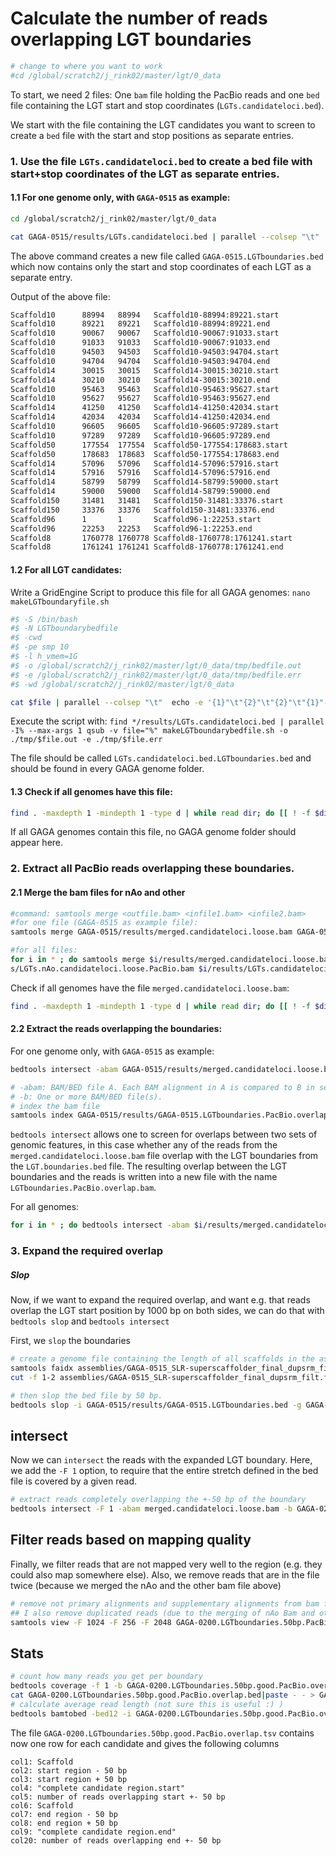 # Calculate the number of reads overlapping LGT boundaries

```bash
# change to where you want to work
#cd /global/scratch2/j_rink02/master/lgt/0_data
```

To start, we need 2 files: One `bam` file holding the PacBio reads and one `bed` file containing the LGT start and stop coordinates (`LGTs.candidateloci.bed`).

We start with the file containing the LGT candidates you want to screen to create a `bed` file with the start and stop positions as separate entries.

### 1. Use the file `LGTs.candidateloci.bed` to create a bed file with start+stop coordinates of the LGT as separate entries.

#### 1.1 For one genome only, with `GAGA-0515` as example:
```bash
cd /global/scratch2/j_rink02/master/lgt/0_data

cat GAGA-0515/results/LGTs.candidateloci.bed | parallel --colsep "\t"  echo -e '{1}"\t"{2}"\t"{2}"\t"{1}"-"{2}":"{3}.start"\n"{1}"\t"{3}"\t"{3}"\t"{1}"-"{2}":"{3}.end' > GAGA-0515/results/GAGA-0515.LGTboundaries.bed
```
The above command creates a new file called `GAGA-0515.LGTboundaries.bed` which now contains only the start and stop coordinates of each LGT as a separate entry.

Output of the above file:
```bash
Scaffold10      88994   88994   Scaffold10-88994:89221.start
Scaffold10      89221   89221   Scaffold10-88994:89221.end
Scaffold10      90067   90067   Scaffold10-90067:91033.start
Scaffold10      91033   91033   Scaffold10-90067:91033.end
Scaffold10      94503   94503   Scaffold10-94503:94704.start
Scaffold10      94704   94704   Scaffold10-94503:94704.end
Scaffold14      30015   30015   Scaffold14-30015:30210.start
Scaffold14      30210   30210   Scaffold14-30015:30210.end
Scaffold10      95463   95463   Scaffold10-95463:95627.start
Scaffold10      95627   95627   Scaffold10-95463:95627.end
Scaffold14      41250   41250   Scaffold14-41250:42034.start
Scaffold14      42034   42034   Scaffold14-41250:42034.end
Scaffold10      96605   96605   Scaffold10-96605:97289.start
Scaffold10      97289   97289   Scaffold10-96605:97289.end
Scaffold50      177554  177554  Scaffold50-177554:178683.start
Scaffold50      178683  178683  Scaffold50-177554:178683.end
Scaffold14      57096   57096   Scaffold14-57096:57916.start
Scaffold14      57916   57916   Scaffold14-57096:57916.end
Scaffold14      58799   58799   Scaffold14-58799:59000.start
Scaffold14      59000   59000   Scaffold14-58799:59000.end
Scaffold150     31481   31481   Scaffold150-31481:33376.start
Scaffold150     33376   33376   Scaffold150-31481:33376.end
Scaffold96      1       1       Scaffold96-1:22253.start
Scaffold96      22253   22253   Scaffold96-1:22253.end
Scaffold8       1760778 1760778 Scaffold8-1760778:1761241.start
Scaffold8       1761241 1761241 Scaffold8-1760778:1761241.end
```

#### 1.2 For all LGT candidates:

Write a GridEngine Script to produce this file for all GAGA genomes:
`nano makeLGTboundaryfile.sh`
```bash
#$ -S /bin/bash
#$ -N LGTboundarybedfile
#$ -cwd
#$ -pe smp 10
#$ -l h_vmem=1G
#$ -o /global/scratch2/j_rink02/master/lgt/0_data/tmp/bedfile.out
#$ -e /global/scratch2/j_rink02/master/lgt/0_data/tmp/bedfile.err
#$ -wd /global/scratch2/j_rink02/master/lgt/0_data

cat $file | parallel --colsep "\t"  echo -e '{1}"\t"{2}"\t"{2}"\t"{1}"-"{2}":"{3}.start"\n"{1}"\t"{3}"\t"{3}"\t"{1}"-"{2}":"{3}.end' > $file.LGTboundaries.bed
```
Execute the script with:
`find */results/LGTs.candidateloci.bed | parallel -I% --max-args 1 qsub -v file="%"
 makeLGTboundarybedfile.sh -o ./tmp/$file.out -e ./tmp/$file.err`

The file should be called `LGTs.candidateloci.bed.LGTboundaries.bed` and should be found in every GAGA genome folder.

#### 1.3 Check if all genomes have this file:
```bash
find . -maxdepth 1 -mindepth 1 -type d | while read dir; do [[ ! -f $dir/results/LGTs.candidateloci.bed.LGTboundaries.bed ]] && echo "$dir"; done
```

If all GAGA genomes contain this file, no GAGA genome folder should appear here.
### 2. Extract all PacBio reads overlapping these boundaries.

#### 2.1 Merge the bam files for nAo and other
```bash
#command: samtools merge <outfile.bam> <infile1.bam> <infile2.bam>
#for one file (GAGA-0515 as example file):
samtools merge GAGA-0515/results/merged.candidateloci.loose.bam GAGA-0515/results/LGTs.nAo.candidateloci.loose.PacBio.bam GAGA-0515/results/LGTs.candidateloci.loose.PacBio.bam

#for all files:
for i in * ; do samtools merge $i/results/merged.candidateloci.loose.bam $i/result
s/LGTs.nAo.candidateloci.loose.PacBio.bam $i/results/LGTs.candidateloci.loose.PacBio.bam; done
```
Check if all genomes have the file `merged.candidateloci.loose.bam`:
```bash
find . -maxdepth 1 -mindepth 1 -type d | while read dir; do [[ ! -f $dir/results/merged.candidateloci.loose.bam ]] && echo "$dir"; done
```
#### 2.2 Extract the reads overlapping the boundaries:

For one genome only, with `GAGA-0515` as example:
```bash
bedtools intersect -abam GAGA-0515/results/merged.candidateloci.loose.bam -b GAGA-0515/results/GAGA-0515.LGTboundaries.bed > GAGA-0515/results/GAGA-0515.LGTboundaries.PacBio.overlap.bam

# -abam: BAM/BED file A. Each BAM alignment in A is compared to B in search of overlaps.
# -b: One or more BAM/BED file(s).
# index the bam file
samtools index GAGA-0515/results/GAGA-0515.LGTboundaries.PacBio.overlap.bam
```

`bedtools intersect` allows one to screen for overlaps between two sets of genomic features, in this case whether any of the reads from the `merged.candidateloci.loose.bam` file overlap with the LGT boundaries from the `LGT.boundaries.bed` file. The resulting overlap between the LGT boundaries and the reads is written into a new file with the name `LGTboundaries.PacBio.overlap.bam`.

For all genomes:
```bash
for i in * ; do bedtools intersect -abam $i/results/merged.candidateloci.loose.bam -b $i/results/LGTs.candidateloci.bed.LGTboundaries.bed > $i/results/$i.LGTboundaries.PacBio.overlap.bam; done 
```
### 3. Expand the required overlap
##### Slop

Now, if we want to expand the required overlap, and want e.g. that reads overlap the LGT start position by 1000 bp on both sides, we can do that with `bedtools slop` and `bedtools intersect`

First, we `slop` the boundaries
```bash
# create a genome file containing the length of all scaffolds in the assembly (required by bedtools)
samtools faidx assemblies/GAGA-0515_SLR-superscaffolder_final_dupsrm_filt.fasta
cut -f 1-2 assemblies/GAGA-0515_SLR-superscaffolder_final_dupsrm_filt.fasta.fai > GAGA-0515.genome

# then slop the bed file by 50 bp.
bedtools slop -i GAGA-0515/results/GAGA-0515.LGTboundaries.bed -g GAGA-0515.genome -b 50 > GAGA-0515.LGTboundaries.50bp.up.down.bed
```

## intersect
Now we can `intersect` the reads with the expanded LGT boundary. Here, we add the `-F 1` option, to require that the entire stretch defined in the bed file is covered by a given read.

```bash
# extract reads completely overlapping the +-50 bp of the boundary
bedtools intersect -F 1 -abam merged.candidateloci.loose.bam -b GAGA-0200.LGTboundaries.50bp.up.down.bed > GAGA-0200.LGTboundaries.50bp.PacBio.overlap.bam
```

## Filter reads based on mapping quality
Finally, we filter reads that are not mapped very well to the region (e.g. they could also map somewhere else). Also, we remove reads that are in the file twice (because we merged the nAo and the other bam file above)
```bash
# remove not primary alignments and supplementary alignments from bam file. Google "sam flags explained" for details
## I also remove duplicated reads (due to the merging of nAo Bam and other bam above), with the awk command
samtools view -F 1024 -F 256 -F 2048 GAGA-0200.LGTboundaries.50bp.PacBio.overlap.bam -h |awk '!visited[$0]++|| $1 ~ /^@/' |samtools view -bS - > GAGA-0200.LGTboundaries.50bp.good.PacBio.overlap.bam
```

## Stats
```bash
# count how many reads you get per boundary
bedtools coverage -f 1 -b GAGA-0200.LGTboundaries.50bp.good.PacBio.overlap.bam -a GAGA-0200.LGTboundaries.50bp.up.down.bed  -counts > GAGA-0200.LGTboundaries.50bp.good.PacBio.overlap.bed
cat GAGA-0200.LGTboundaries.50bp.good.PacBio.overlap.bed|paste - - > GAGA-0200.LGTboundaries.50bp.good.PacBio.overlap.tsv
# calculate average read length (not sure this is useful :) )
bedtools bamtobed -bed12 -i GAGA-0200.LGTboundaries.50bp.good.PacBio.overlap.bam|cut -f 11|awk '{ total += $1; count++ } END { print total/count }'
```

The file `GAGA-0200.LGTboundaries.50bp.good.PacBio.overlap.tsv` contains now one row for each candidate and gives the following columns

```
col1: Scaffold
col2: start region - 50 bp
col3: start region + 50 bp
col4: "complete candidate region.start"
col5: number of reads overlapping start +- 50 bp
col6: Scaffold
col7: end region - 50 bp
col8: end region + 50 bp
col9: "complete candidate region.end"
col20: number of reads overlapping end +- 50 bp
```
